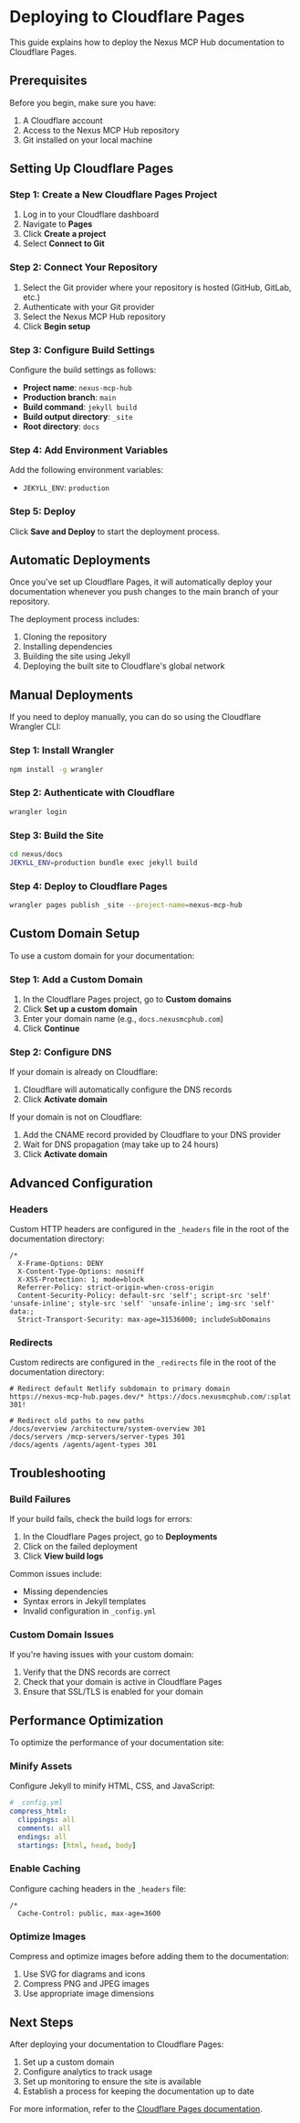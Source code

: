 # Deploying to Cloudflare Pages

This guide explains how to deploy the Nexus MCP Hub documentation to Cloudflare Pages.

## Prerequisites

Before you begin, make sure you have:

1. A Cloudflare account
2. Access to the Nexus MCP Hub repository
3. Git installed on your local machine

## Setting Up Cloudflare Pages

### Step 1: Create a New Cloudflare Pages Project

1. Log in to your Cloudflare dashboard
2. Navigate to **Pages**
3. Click **Create a project**
4. Select **Connect to Git**

### Step 2: Connect Your Repository

1. Select the Git provider where your repository is hosted (GitHub, GitLab, etc.)
2. Authenticate with your Git provider
3. Select the Nexus MCP Hub repository
4. Click **Begin setup**

### Step 3: Configure Build Settings

Configure the build settings as follows:

- **Project name**: `nexus-mcp-hub`
- **Production branch**: `main`
- **Build command**: `jekyll build`
- **Build output directory**: `_site`
- **Root directory**: `docs`

### Step 4: Add Environment Variables

Add the following environment variables:

- `JEKYLL_ENV`: `production`

### Step 5: Deploy

Click **Save and Deploy** to start the deployment process.

## Automatic Deployments

Once you've set up Cloudflare Pages, it will automatically deploy your documentation whenever you push changes to the main branch of your repository.

The deployment process includes:

1. Cloning the repository
2. Installing dependencies
3. Building the site using Jekyll
4. Deploying the built site to Cloudflare's global network

## Manual Deployments

If you need to deploy manually, you can do so using the Cloudflare Wrangler CLI:

### Step 1: Install Wrangler

```bash
npm install -g wrangler
```

### Step 2: Authenticate with Cloudflare

```bash
wrangler login
```

### Step 3: Build the Site

```bash
cd nexus/docs
JEKYLL_ENV=production bundle exec jekyll build
```

### Step 4: Deploy to Cloudflare Pages

```bash
wrangler pages publish _site --project-name=nexus-mcp-hub
```

## Custom Domain Setup

To use a custom domain for your documentation:

### Step 1: Add a Custom Domain

1. In the Cloudflare Pages project, go to **Custom domains**
2. Click **Set up a custom domain**
3. Enter your domain name (e.g., `docs.nexusmcphub.com`)
4. Click **Continue**

### Step 2: Configure DNS

If your domain is already on Cloudflare:

1. Cloudflare will automatically configure the DNS records
2. Click **Activate domain**

If your domain is not on Cloudflare:

1. Add the CNAME record provided by Cloudflare to your DNS provider
2. Wait for DNS propagation (may take up to 24 hours)
3. Click **Activate domain**

## Advanced Configuration

### Headers

Custom HTTP headers are configured in the `_headers` file in the root of the documentation directory:

```
/*
  X-Frame-Options: DENY
  X-Content-Type-Options: nosniff
  X-XSS-Protection: 1; mode=block
  Referrer-Policy: strict-origin-when-cross-origin
  Content-Security-Policy: default-src 'self'; script-src 'self' 'unsafe-inline'; style-src 'self' 'unsafe-inline'; img-src 'self' data:;
  Strict-Transport-Security: max-age=31536000; includeSubDomains
```

### Redirects

Custom redirects are configured in the `_redirects` file in the root of the documentation directory:

```
# Redirect default Netlify subdomain to primary domain
https://nexus-mcp-hub.pages.dev/* https://docs.nexusmcphub.com/:splat 301!

# Redirect old paths to new paths
/docs/overview /architecture/system-overview 301
/docs/servers /mcp-servers/server-types 301
/docs/agents /agents/agent-types 301
```

## Troubleshooting

### Build Failures

If your build fails, check the build logs for errors:

1. In the Cloudflare Pages project, go to **Deployments**
2. Click on the failed deployment
3. Click **View build logs**

Common issues include:

- Missing dependencies
- Syntax errors in Jekyll templates
- Invalid configuration in `_config.yml`

### Custom Domain Issues

If you're having issues with your custom domain:

1. Verify that the DNS records are correct
2. Check that your domain is active in Cloudflare Pages
3. Ensure that SSL/TLS is enabled for your domain

## Performance Optimization

To optimize the performance of your documentation site:

### Minify Assets

Configure Jekyll to minify HTML, CSS, and JavaScript:

```yaml
# _config.yml
compress_html:
  clippings: all
  comments: all
  endings: all
  startings: [html, head, body]
```

### Enable Caching

Configure caching headers in the `_headers` file:

```
/*
  Cache-Control: public, max-age=3600
```

### Optimize Images

Compress and optimize images before adding them to the documentation:

1. Use SVG for diagrams and icons
2. Compress PNG and JPEG images
3. Use appropriate image dimensions

## Next Steps

After deploying your documentation to Cloudflare Pages:

1. Set up a custom domain
2. Configure analytics to track usage
3. Set up monitoring to ensure the site is available
4. Establish a process for keeping the documentation up to date

For more information, refer to the [Cloudflare Pages documentation](https://developers.cloudflare.com/pages/).
